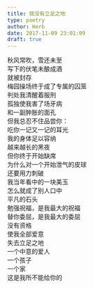 ```yaml
---  
title: 我没有立足之地  
type: poetry  
author: Herb  
date: 2017-11-09 23:01:09  
draft: true
---  
```

秋风常吹，雪还未至  
写下的伏笔未酿成酒  
就被封存  
梅园操场终于成了专属的囚笼  
判处我清醒着服刑    
孤独使我害了场牙病  
和一副肿胀的面孔  
但我总忍不住品尝你：  
吃你一记又一记的耳光    
我的身体足以容纳  
越来越长的黑夜  
但你终于开始缺席    
为什么对一个开始泄气的皮球  
还要用力刺破    
我当年看中的一块美玉  
怎么就成了别人口中  
平凡的石头    
勉强祝福，是我最大的祝福  
替你委屈，是我最大的委屈  
没有资格  
使我全部爱意  
失去立足之地    
一个中意的爱人  
一个孩子  
一个家  
这是我所不能给你的